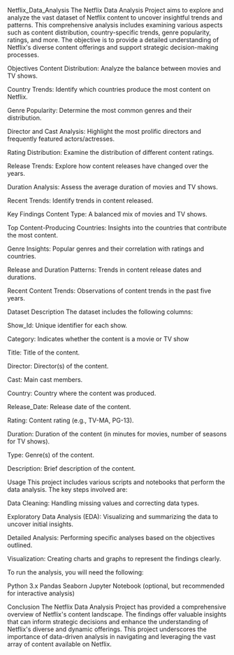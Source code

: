 Netflix_Data_Analysis
The Netflix Data Analysis Project aims to explore and analyze the vast dataset of Netflix content to uncover insightful trends and patterns. This comprehensive analysis includes examining various aspects such as content distribution, country-specific trends, genre popularity, ratings, and more. The objective is to provide a detailed understanding of Netflix's diverse content offerings and support strategic decision-making processes.

Objectives
Content Distribution: Analyze the balance between movies and TV shows.

Country Trends: Identify which countries produce the most content on Netflix.

Genre Popularity: Determine the most common genres and their distribution.

Director and Cast Analysis: Highlight the most prolific directors and frequently featured actors/actresses.

Rating Distribution: Examine the distribution of different content ratings.

Release Trends: Explore how content releases have changed over the years.

Duration Analysis: Assess the average duration of movies and TV shows.

Recent Trends: Identify trends in content released.

Key Findings
Content Type: A balanced mix of movies and TV shows.

Top Content-Producing Countries: Insights into the countries that contribute the most content.

Genre Insights: Popular genres and their correlation with ratings and countries.

Release and Duration Patterns: Trends in content release dates and durations.

Recent Content Trends: Observations of content trends in the past five years.

Dataset Description
The dataset includes the following columns:

Show_Id: Unique identifier for each show.

Category: Indicates whether the content is a movie or TV show

Title: Title of the content.

Director: Director(s) of the content.

Cast: Main cast members.

Country: Country where the content was produced.

Release_Date: Release date of the content.

Rating: Content rating (e.g., TV-MA, PG-13).

Duration: Duration of the content (in minutes for movies, number of seasons for TV shows).

Type: Genre(s) of the content.

Description: Brief description of the content.

Usage
This project includes various scripts and notebooks that perform the data analysis. The key steps involved are:

Data Cleaning: Handling missing values and correcting data types.

Exploratory Data Analysis (EDA): Visualizing and summarizing the data to uncover initial insights.

Detailed Analysis: Performing specific analyses based on the objectives outlined.

Visualization: Creating charts and graphs to represent the findings clearly.

To run the analysis, you will need the following:

Python 3.x Pandas Seaborn Jupyter Notebook (optional, but recommended for interactive analysis)

Conclusion
The Netflix Data Analysis Project has provided a comprehensive overview of Netflix's content landscape. The findings offer valuable insights that can inform strategic decisions and enhance the understanding of Netflix's diverse and dynamic offerings. This project underscores the importance of data-driven analysis in navigating and leveraging the vast array of content available on Netflix.
